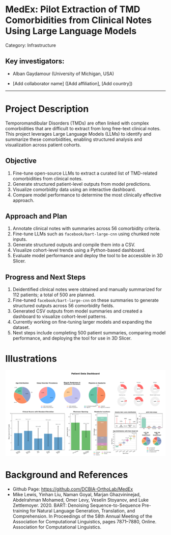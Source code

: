 # MedEx: Pilot Extraction of TMD Comorbidities from Clinical Notes Using Large Language Models

Category: Infrastructure

## Key investigators:
- Alban Gaydamour (University of Michigan, USA)

- [Add collaborator name] ([Add affiliation], [Add country])
---

# Project Description

<!-- Add a short paragraph describing the project. -->

Temporomandibular Disorders (TMDs) are often linked with complex comorbidities that are difficult to extract from long free-text clinical notes. This project leverages Large Language Models (LLMs) to identify and summarize these comorbidities, enabling structured analysis and visualization across patient cohorts.

## Objective

<!-- Describe here WHAT you would like to achieve (what you will have as end result). -->

1. Fine-tune open-source LLMs to extract a curated list of TMD-related comorbidities from clinical notes.
2. Generate structured patient-level outputs from model predictions.
3. Visualize comorbidity data using an interactive dashboard.
4. Compare model performance to determine the most clinically effective approach.

## Approach and Plan

<!-- Describe here HOW you would like to achieve the objectives stated above. -->

1. Annotate clinical notes with summaries across 56 comorbidity criteria.
2. Fine-tune LLMs such as `facebook/bart-large-cnn` using chunked note inputs.
3. Generate structured outputs and compile them into a CSV.
4. Visualize cohort-level trends using a Python-based dashboard.
5. Evaluate model performance and deploy the tool to be accessible in 3D Slicer.

## Progress and Next Steps

<!-- Update this section as you make progress, describing of what you have ACTUALLY DONE.
     If there are specific steps that you could not complete then you can describe them here, too. -->

1. Deidentified clinical notes were obtained and manually summarized for 112 patients; a total of 500 are planned.
2. Fine-tuned `facebook/bart-large-cnn` on these summaries to generate structured outputs across 56 comorbidity fields.
3. Generated CSV outputs from model summaries and created a dashboard to visualize cohort-level patterns.
4. Currently working on fine-tuning larger models and expanding the dataset.
5. Next steps include completing 500 patient summaries, comparing model performance, and deploying the tool for use in 3D Slicer.

# Illustrations

<!-- Add pictures and links to videos that demonstrate what has been accomplished.
![Description of picture](Example2.jpg)
![Some more images](Example2.jpg)
-->

![Dashboard summary from first 112 cases](images/Dashboard_112.png)

# Background and References

<!-- If you developed any software, include link to the source code repository.
     If possible, also add links to sample data, and to any relevant publications. -->

- Github Page: https://github.com/DCBIA-OrthoLab/MedEx
- Mike Lewis, Yinhan Liu, Naman Goyal, Marjan Ghazvininejad, Abdelrahman Mohamed, Omer Levy, Veselin Stoyanov, and Luke Zettlemoyer. 2020. BART: Denoising Sequence-to-Sequence Pre-training for Natural Language Generation, Translation, and Comprehension. In Proceedings of the 58th Annual Meeting of the Association for Computational Linguistics, pages 7871–7880, Online. Association for Computational Linguistics.
